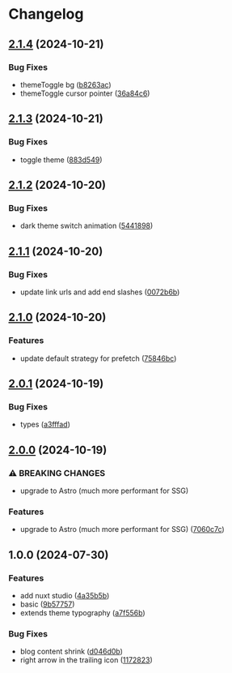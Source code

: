# Changelog

## [2.1.4](https://github.com/GloryWong/personal-website/compare/v2.1.3...v2.1.4) (2024-10-21)


### Bug Fixes

* themeToggle bg ([b8263ac](https://github.com/GloryWong/personal-website/commit/b8263acae464968af83378c6560434a5ca70c21b))
* themeToggle cursor pointer ([36a84c6](https://github.com/GloryWong/personal-website/commit/36a84c6838a4a2a381a9766371cd4dcf00a9691a))

## [2.1.3](https://github.com/GloryWong/personal-website/compare/v2.1.2...v2.1.3) (2024-10-21)


### Bug Fixes

* toggle theme ([883d549](https://github.com/GloryWong/personal-website/commit/883d5493546618cc8efec2df386f15afb3d4f039))

## [2.1.2](https://github.com/GloryWong/personal-website/compare/v2.1.1...v2.1.2) (2024-10-20)


### Bug Fixes

* dark theme switch animation ([5441898](https://github.com/GloryWong/personal-website/commit/5441898fef81b8f922ba9c7fa325c54ebd616ddf))

## [2.1.1](https://github.com/GloryWong/personal-website/compare/v2.1.0...v2.1.1) (2024-10-20)


### Bug Fixes

* update link urls and add end slashes ([0072b6b](https://github.com/GloryWong/personal-website/commit/0072b6bf786e1108b460cf13f79e88c95341a11b))

## [2.1.0](https://github.com/GloryWong/personal-website/compare/v2.0.1...v2.1.0) (2024-10-20)


### Features

* update default strategy for prefetch ([75846bc](https://github.com/GloryWong/personal-website/commit/75846bc0a9c73fd134ced4cc0f61597d999b3ade))

## [2.0.1](https://github.com/GloryWong/personal-website/compare/v2.0.0...v2.0.1) (2024-10-19)


### Bug Fixes

* types ([a3fffad](https://github.com/GloryWong/personal-website/commit/a3fffad46a63d9bd68ae0f6642851f422e5e8f5b))

## [2.0.0](https://github.com/GloryWong/personal-website/compare/v1.0.0...v2.0.0) (2024-10-19)


### ⚠ BREAKING CHANGES

* upgrade to Astro (much more performant for SSG)

### Features

* upgrade to Astro (much more performant for SSG) ([7060c7c](https://github.com/GloryWong/personal-website/commit/7060c7cb61290dba8c4b3b1572858374d2316c29))

## 1.0.0 (2024-07-30)


### Features

* add nuxt studio ([4a35b5b](https://github.com/GloryWong/personal-website/commit/4a35b5b9e423083560d8269a2d8ceee2aa1524c7))
* basic ([9b57757](https://github.com/GloryWong/personal-website/commit/9b5775795c46a20df14a596e4ebd28ad4ed69000))
* extends theme typography ([a7f556b](https://github.com/GloryWong/personal-website/commit/a7f556ba073715734084c728254890115533c982))


### Bug Fixes

* blog content shrink ([d046d0b](https://github.com/GloryWong/personal-website/commit/d046d0b79d15141bfd3d9d23e9227afd3397e46d))
* right arrow in the trailing icon ([1172823](https://github.com/GloryWong/personal-website/commit/117282339be2bab5dee3875585f68c6e52eeec47))
